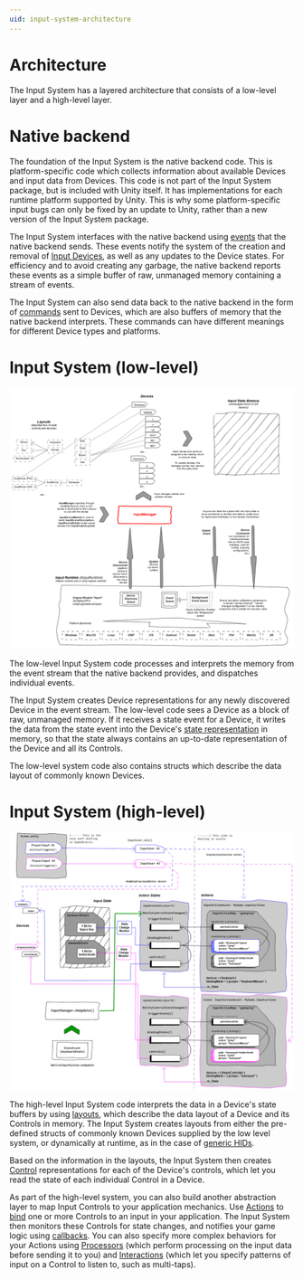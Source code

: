 ```yaml
---
uid: input-system-architecture
---
```

# Architecture

The Input System has a layered architecture that consists of a low-level layer and a high-level layer.

# Native backend

The foundation of the Input System is the native backend code. This is platform-specific code which collects information about available Devices and input data from Devices. This code is not part of the Input System package, but is included with Unity itself. It has implementations for each runtime platform supported by Unity. This is why some platform-specific input bugs can only be fixed by an update to Unity, rather than a new version of the Input System package.

The Input System interfaces with the native backend using [events](Events.md) that the native backend sends. These events notify the system of the creation and removal of [Input Devices](Devices.md), as well as any updates to the Device states. For efficiency and to avoid creating any garbage, the native backend reports these events as a simple buffer of raw, unmanaged memory containing a stream of events.

The Input System can also send data back to the native backend in the form of [commands](Devices.md#device-commands) sent to Devices, which are also buffers of memory that the native backend interprets. These commands can have different meanings for different Device types and platforms.

# Input System (low-level)

![Low-Level Architecture](Images/InputArchitectureLowLevel.png)

The low-level Input System code processes and interprets the memory from the event stream that the native backend provides, and dispatches individual events.

The Input System creates Device representations for any newly discovered Device in the event stream. The low-level code sees a Device as a block of raw, unmanaged memory. If it receives a state event for a Device, it writes the data from the state event into the Device's [state representation](Controls.md#control-state) in memory, so that the state always contains an up-to-date representation of the Device and all its Controls.

The low-level system code also contains structs which describe the data layout of commonly known Devices.

# Input System (high-level)

![High-Level Architecture](Images/InputArchitectureHighLevel.png)

The high-level Input System code interprets the data in a Device's state buffers by using [layouts](Layouts.md), which describe the data layout of a Device and its Controls in memory. The Input System creates layouts from either the pre-defined structs of commonly known Devices supplied by the low level system, or dynamically at runtime, as in the case of [generic HIDs](HID.md#auto-generated-layouts).

Based on the information in the layouts, the Input System then creates [Control](Controls.md) representations for each of the Device's controls, which let you read the state of each individual Control in a Device.

As part of the high-level system, you can also build another abstraction layer to map Input Controls to your application mechanics. Use [Actions](Actions.md) to [bind](ActionBindings.md) one or more Controls to an input in your application. The Input System then monitors these Controls for state changes, and notifies your game logic using [callbacks](Actions.md#responding-to-actions). You can also specify more complex behaviors for your Actions using [Processors](Processors.md) (which perform processing on the input data before sending it to you) and [Interactions](Interactions.md) (which let you specify patterns of input on a Control to listen to, such as multi-taps).

